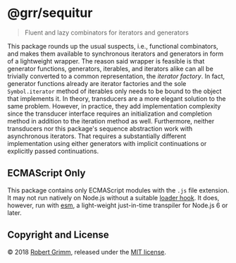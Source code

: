 # @grr/sequitur

> Fluent and lazy combinators for iterators and generators

This package rounds up the usual suspects, i.e., functional combinators, and
makes them available to synchronous iterators and generators in form of a
lightweight wrapper. The reason said wrapper is feasible is that generator
functions, generators, iterables, and iterators alike can all be trivially
converted to a common representation, the _iterator factory_. In fact, generator
functions already are iterator factories and the sole `Symbol.iterator` method
of iterables only needs to be bound to the object that implements it. In theory,
transducers are a more elegant solution to the same problem. However, in
practice, they add implementation complexity since the transducer interface
requires an initialization and completion method in addition to the iteration
method as well. Furthermore, neither transducers nor this package's sequence
abstraction work with asynchronous iterators. That requires a substantially
different implementation using either generators with implicit continuations or
explicitly passed continuations.

## ECMAScript Only

This package contains only ECMAScript modules with the `.js` file extension. It
may not run natively on Node.js without a suitable [loader
hook](https://nodejs.org/dist/latest-v9.x/docs/api/esm.html#esm_loader_hooks).
It does, however, run with [esm](https://github.com/standard-things/esm), a
light-weight just-in-time transpiler for Node.js 6 or later.

## Copyright and License

© 2018 [Robert Grimm](http://apparebit.com), released under the [MIT
license](LICENSE).
